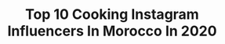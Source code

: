 ---
title: Top 10 Cooking Instagram Influencers In Morocco In 2020
description: >-
  Find top cooking Instagram influencers in Morocco in 2020. Most popular hashtags: #morocco #cooking #stayhome #moroccan.
platform: Instagram
profiles:
  - username: "wydad_chak"
    fullname: >-
      Voidwyd 🌸 وداد شكير
    location: "Morocco"
    followers: 272769
    engagement: 593
    commentsToLikes: 0.033567
    id: ck14kbu4noqtn0i194gh7jfwh
    verified: false
    hashtags: "#tiktok, #fun, #fyp, #dancethefraudaway"
  - username: "dirndlontour"
    fullname: >-
      Dirndl on Tour
    location: "Morocco"
    followers: 20852
    engagement: 539
    commentsToLikes: 0.060338
    id: ck0w74tzzbris0i19pvu5gn19
    verified: false
    hashtags: "#trachten, #spring, #spicy, #selfietime"
  - username: "echbiyadil"
    fullname: >-
      Echbiy   إشبي
    location: "Morocco"
    followers: 531010
    engagement: 152
    commentsToLikes: 0.015458
    id: ck0w15ojshopq0i19u130dxrb
    verified: true
    hashtags: "#adilechbiy, #kanbidik, #stayathome, #newone"
  - username: "soniangadi"
    fullname: >-
      Sonia Ngadi
    location: "Morocco"
    followers: 498960
    engagement: 150
    commentsToLikes: 0.031092
    id: ck5hr2xipu69c0i11pwcl4wir
    verified: true
    hashtags: "#mylove, #goodvibes, #lovemykids, #love"
  - username: "daphnesdeliciousdishes"
    fullname: >-
      Daphne Hari
    location: "Morocco"
    followers: 86229
    engagement: 387
    commentsToLikes: 0.019974
    id: ck0vzhebf942b0i19bra0a4ki
    verified: false
    hashtags: "#smoothiebowl, #sundaynightdinner, #hulk, #lowcarb"
  - username: "rachididrissii"
    fullname: >-
      RACHID IDRISSI | 04 LKARWA |®️
    location: "Morocco"
    followers: 17884
    engagement: 729
    commentsToLikes: 0.024256
    id: ck5q6ck94wucq0i11zuqwa11m
    verified: false
    hashtags: "#moroccans, #before, #model, #dancers"
  - username: "amall.channel"
    fullname: >-
      Amal Channel 🌸
    location: "Morocco"
    followers: 40832
    engagement: 82
    commentsToLikes: 0.064133
    id: ck8t1qtmwwob50j7881n2tr8r
    verified: false
    hashtags: "#tiktokvideo, #hijabmodel, #woman, #quoteoftheday"
  - username: "cuisine_a_deux"
    fullname: >-
      cuisine_layane 🎀Manel & Ahlem
    location: "Morocco"
    followers: 130995
    engagement: 207
    commentsToLikes: 0.017229
    id: ck6ufv92uzc000j712veegy0o
    verified: false
    hashtags: "#instafood, #petitdejeuner, #biscuit, #tunisia"
---